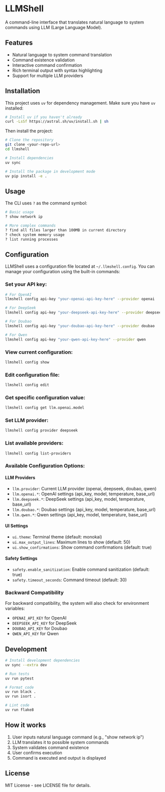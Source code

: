 # LLMShell

A command-line interface that translates natural language to system commands using LLM (Large Language Model).

## Features

- Natural language to system command translation
- Command existence validation
- Interactive command confirmation
- Rich terminal output with syntax highlighting
- Support for multiple LLM providers

## Installation

This project uses `uv` for dependency management. Make sure you have `uv` installed:

```bash
# Install uv if you haven't already
curl -LsSf https://astral.sh/uv/install.sh | sh
```

Then install the project:

```bash
# Clone the repository
git clone <your-repo-url>
cd llmshell

# Install dependencies
uv sync

# Install the package in development mode
uv pip install -e .
```

## Usage

The CLI uses `?` as the command symbol:

```bash
# Basic usage
? show network ip

# More complex commands
? find all files larger than 100MB in current directory
? check system memory usage
? list running processes
```

## Configuration

LLMShell uses a configuration file located at `~/.llmshell.config`. You can manage your configuration using the built-in commands:

### Set your API key:
```bash
# For OpenAI
llmshell config api-key "your-openai-api-key-here" --provider openai

# For DeepSeek
llmshell config api-key "your-deepseek-api-key-here" --provider deepseek

# For Doubao
llmshell config api-key "your-doubao-api-key-here" --provider doubao

# For Qwen
llmshell config api-key "your-qwen-api-key-here" --provider qwen
```

### View current configuration:
```bash
llmshell config show
```

### Edit configuration file:
```bash
llmshell config edit
```

### Get specific configuration value:
```bash
llmshell config get llm.openai.model
```

### Set LLM provider:
```bash
llmshell config provider deepseek
```

### List available providers:
```bash
llmshell config list-providers
```

### Available Configuration Options:

#### LLM Providers
- `llm.provider`: Current LLM provider (openai, deepseek, doubao, qwen)
- `llm.openai.*`: OpenAI settings (api_key, model, temperature, base_url)
- `llm.deepseek.*`: DeepSeek settings (api_key, model, temperature, base_url)
- `llm.doubao.*`: Doubao settings (api_key, model, temperature, base_url)
- `llm.qwen.*`: Qwen settings (api_key, model, temperature, base_url)

#### UI Settings
- `ui.theme`: Terminal theme (default: monokai)
- `ui.max_output_lines`: Maximum lines to show (default: 50)
- `ui.show_confirmations`: Show command confirmations (default: true)

#### Safety Settings
- `safety.enable_sanitization`: Enable command sanitization (default: true)
- `safety.timeout_seconds`: Command timeout (default: 30)

### Backward Compatibility

For backward compatibility, the system will also check for environment variables:
- `OPENAI_API_KEY` for OpenAI
- `DEEPSEEK_API_KEY` for DeepSeek
- `DOUBAO_API_KEY` for Doubao
- `QWEN_API_KEY` for Qwen

## Development

```bash
# Install development dependencies
uv sync --extra dev

# Run tests
uv run pytest

# Format code
uv run black .
uv run isort .

# Lint code
uv run flake8
```

## How it works

1. User inputs natural language command (e.g., "show network ip")
2. LLM translates it to possible system commands
3. System validates command existence
4. User confirms execution
5. Command is executed and output is displayed

## License

MIT License - see LICENSE file for details.
